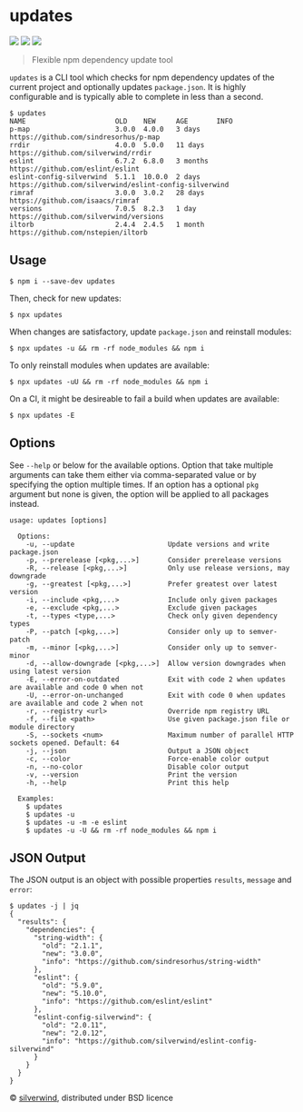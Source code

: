 # updates
[![](https://img.shields.io/npm/v/updates.svg?style=flat)](https://www.npmjs.org/package/updates) [![](https://img.shields.io/npm/dm/updates.svg)](https://www.npmjs.org/package/updates) [![](https://api.travis-ci.org/silverwind/updates.svg?style=flat)](https://travis-ci.org/silverwind/updates)
> Flexible npm dependency update tool

`updates` is a CLI tool which checks for npm dependency updates of the current project and optionally updates `package.json`. It is highly configurable and is typically able to complete in less than a second.

```
$ updates
NAME                      OLD    NEW     AGE       INFO
p-map                     3.0.0  4.0.0   3 days    https://github.com/sindresorhus/p-map
rrdir                     4.0.0  5.0.0   11 days   https://github.com/silverwind/rrdir
eslint                    6.7.2  6.8.0   3 months  https://github.com/eslint/eslint
eslint-config-silverwind  5.1.1  10.0.0  2 days    https://github.com/silverwind/eslint-config-silverwind
rimraf                    3.0.0  3.0.2   28 days   https://github.com/isaacs/rimraf
versions                  7.0.5  8.2.3   1 day     https://github.com/silverwind/versions
iltorb                    2.4.4  2.4.5   1 month   https://github.com/nstepien/iltorb
```

## Usage

```console
$ npm i --save-dev updates
```

Then, check for new updates:
```console
$ npx updates
```

When changes are satisfactory, update `package.json` and reinstall modules:
```console
$ npx updates -u && rm -rf node_modules && npm i
```

To only reinstall modules when updates are available:
```console
$ npx updates -uU && rm -rf node_modules && npm i
```

On a CI, it might be desireable to fail a build when updates are available:
```console
$ npx updates -E
```

## Options

See `--help` or below for the available options. Option that take multiple arguments can take them either via comma-separated value or by specifying the option multiple times. If an option has a optional `pkg` argument but none is given, the option will be applied to all packages instead.

```
usage: updates [options]

  Options:
    -u, --update                       Update versions and write package.json
    -p, --prerelease [<pkg,...>]       Consider prerelease versions
    -R, --release [<pkg,...>]          Only use release versions, may downgrade
    -g, --greatest [<pkg,...>]         Prefer greatest over latest version
    -i, --include <pkg,...>            Include only given packages
    -e, --exclude <pkg,...>            Exclude given packages
    -t, --types <type,...>             Check only given dependency types
    -P, --patch [<pkg,...>]            Consider only up to semver-patch
    -m, --minor [<pkg,...>]            Consider only up to semver-minor
    -d, --allow-downgrade [<pkg,...>]  Allow version downgrades when using latest version
    -E, --error-on-outdated            Exit with code 2 when updates are available and code 0 when not
    -U, --error-on-unchanged           Exit with code 0 when updates are available and code 2 when not
    -r, --registry <url>               Override npm registry URL
    -f, --file <path>                  Use given package.json file or module directory
    -S, --sockets <num>                Maximum number of parallel HTTP sockets opened. Default: 64
    -j, --json                         Output a JSON object
    -c, --color                        Force-enable color output
    -n, --no-color                     Disable color output
    -v, --version                      Print the version
    -h, --help                         Print this help

  Examples:
    $ updates
    $ updates -u
    $ updates -u -m -e eslint
    $ updates -u -U && rm -rf node_modules && npm i
```

## JSON Output

The JSON output is an object with possible properties `results`, `message` and `error`:

```console
$ updates -j | jq
{
  "results": {
    "dependencies": {
      "string-width": {
        "old": "2.1.1",
        "new": "3.0.0",
        "info": "https://github.com/sindresorhus/string-width"
      },
      "eslint": {
        "old": "5.9.0",
        "new": "5.10.0",
        "info": "https://github.com/eslint/eslint"
      },
      "eslint-config-silverwind": {
        "old": "2.0.11",
        "new": "2.0.12",
        "info": "https://github.com/silverwind/eslint-config-silverwind"
      }
    }
  }
}
```

© [silverwind](https://github.com/silverwind), distributed under BSD licence

